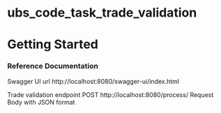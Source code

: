 # ubs_code_task_trade_validation

# Getting Started

### Reference Documentation
Swagger UI url
http://localhost:8080/swagger-ui/index.html

Trade validation endpoint
POST http://localhost:8080/process/
Request Body with JSON format
